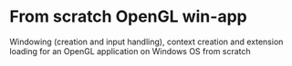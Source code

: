 # From scratch OpenGL win-app 

Windowing (creation and input handling), context creation and extension loading for an OpenGL application on Windows OS from scratch
